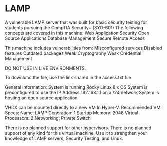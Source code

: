 # LAMP
A vulnerable LAMP server that was built for basic security testing for students pursuing the CompTIA Security+ (SYO-601)
The following concepts are covered in this machine:
Web Application Security
Open Source Applications
Database Management
Secure Remote Access

This machine includes vulnerabilities from:
Misconfigured services
Disabled features
Outdated packages
Weak Cryptography
Weak Credential Management

DO NOT USE IN LIVE ENVIRONMENTS.

To download the file, use the link shared in the access.txt file

General information:
System is running Rocky Linux 8.x OS
System is preconfigured to use the IP Address 192.168.1.1 on a /24 network
System is hosting an open source application

VHDX can be mounted directly to a new VM In Hyper-V.
Recommended VM Specs:
Name: LAMP
Generation: 1
Startup Memory: 2048
Virtual Processors: 2
Networking: Private Switch

There is no planned support for other hypervisors.
There is no planned support of any kind for this virtual machine.
Use it to strengthen your knowledge of LAMP servers, Security Testing, and Linux.
